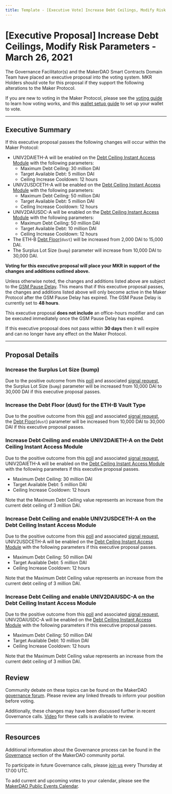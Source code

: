 ```yaml
---
title: Template - [Executive Vote] Increase Debt Ceilings, Modify Risk Parameters - March 26, 2021
---
```


# [Executive Proposal] Increase Debt Ceilings, Modify Risk Parameters - March 26, 2021

The Governance Facilitator(s) and the MakerDAO Smart Contracts Domain Team have placed an executive proposal into the voting system. MKR Holders should vote for this proposal if they support the following alterations to the Maker Protocol.

If you are new to voting in the Maker Protocol, please see the [voting guide](https://community-development.makerdao.com/en/learn/governance/how-voting-works/) to learn how voting works, and this [wallet setup guide](https://community-development.makerdao.com/en/learn/governance/voting-setup/) to set up your wallet to vote.

---

## Executive Summary

If this executive proposal passes the following changes will occur within the Maker Protocol:

- UNIV2DAIETH-A will be enabled on the [Debt Ceiling Instant Access Module](https://community-development.makerdao.com/en/learn/governance/module-dciam) with the following parameters:
  - Maximum Debt Ceiling: 30 million DAI
  - Target Available Debt: 5 million DAI
  - Ceiling Increase Cooldown: 12 hours
- UNIV2USDCETH-A will be enabled on the [Debt Ceiling Instant Access Module](https://community-development.makerdao.com/en/learn/governance/module-dciam) with the following parameters:
  - Maximum Debt Ceiling: 50 million DAI
  - Target Available Debt: 5 million DAI
  - Ceiling Increase Cooldown: 12 hours
- UNIV2DAIUSDC-A will be enabled on the [Debt Ceiling Instant Access Module](https://community-development.makerdao.com/en/learn/governance/module-dciam) with the following parameters:
  - Maximum Debt Ceiling: 50 million DAI
  - Target Available Debt: 10 million DAI
  - Ceiling Increase Cooldown: 12 hours
- The ETH-B [Debt Floor](https://community-development.makerdao.com/en/learn/governance/param-debt-floor)(`dust`) will be increased from 2,000 DAI to 15,000 DAI.
- The Surplus Lot Size (`bump`) parameter will increase from 10,000 DAI to 30,000 DAI.

**Voting for this executive proposal will place your MKR in support of the changes and additions outlined above.**

Unless otherwise noted, the changes and additions listed above are subject to the [GSM Pause Delay](https://community-development.makerdao.com/en/learn/governance/param-gsm-pause-delay). This means that if this executive proposal passes, the changes and additions listed above will only become active in the Maker Protocol after the GSM Pause Delay has expired. The GSM Pause Delay is currently set to **48 hours**.

This executive proposal **does not include** an office-hours modifier and can be executed immediately once the GSM Pause Delay has expired.

If this executive proposal does not pass within **30 days** then it will expire and can no longer have any effect on the Maker Protocol.

---

## Proposal Details

### Increase the Surplus Lot Size (bump)

Due to the positive outcome from this [poll](https://vote.makerdao.com/polling/QmeLmzsa) and associated [signal request](https://forum.makerdao.com/t/signal-request-increase-the-bump-ttl-parameters-of-flap-auctions/6842), the Surplus Lot Size (`bump`) parameter will be increased from 10,000 DAI to 30,000 DAI if this executive proposal passes.

### Increase the Debt Floor (dust) for the ETH-B Vault Type

Due to the positive outcome from this [poll](https://vote.makerdao.com/polling/QmaP9wBh#poll-detail) and associated [signal request](https://forum.makerdao.com/t/signal-request-adjusting-dust-parameter-2021-2/6704), the [Debt Floor](https://community-development.makerdao.com/en/learn/governance/param-debt-floor)(`dust`) parameter will be increased from 10,000 DAI to 30,000 DAI if this executive proposal passes.

### Increase Debt Ceiling and enable UNIV2DAIETH-A on the Debt Ceiling Instant Access Module

Due to the positive outcome from this [poll](https://vote.makerdao.com/polling/QmaZE3g6?network=mainnet#poll-detail) and associated [signal request](https://forum.makerdao.com/t/signal-request-increase-uniswap-dai-eth-usdc-eth-dai-usdc-debt-ceilings-add-dc-iam/7063), UNIV2DAIETH-A will be enabled on the [Debt Ceiling Instant Access Module](https://community-development.makerdao.com/en/learn/governance/module-dciam) with the following parameters if this executive proposal passes.

- Maximum Debt Ceiling: 30 million DAI
- Target Available Debt: 5 million DAI
- Ceiling Increase Cooldown: 12 hours

Note that the Maximum Debt Ceiling value represents an increase from the current debt ceiling of 3 million DAI.

### Increase Debt Ceiling and enable UNIV2USDCETH-A on the Debt Ceiling Instant Access Module

Due to the positive outcome from this [poll](https://vote.makerdao.com/polling/QmZNz7Hf?network=mainnet) and associated [signal request](https://forum.makerdao.com/t/signal-request-increase-uniswap-dai-eth-usdc-eth-dai-usdc-debt-ceilings-add-dc-iam/7063), UNIV2USDCETH-A will be enabled on the [Debt Ceiling Instant Access Module](https://community-development.makerdao.com/en/learn/governance/module-dciam) with the following parameters if this executive proposal passes.

- Maximum Debt Ceiling: 50 million DAI
- Target Available Debt: 5 million DAI
- Ceiling Increase Cooldown: 12 hours

Note that the Maximum Debt Ceiling value represents an increase from the current debt ceiling of 3 million DAI.

### Increase Debt Ceiling and enable UNIV2DAIUSDC-A on the Debt Ceiling Instant Access Module

Due to the positive outcome from this [poll](https://vote.makerdao.com/polling/QmZordW8?network=mainnet) and associated [signal request](https://forum.makerdao.com/t/signal-request-increase-uniswap-dai-eth-usdc-eth-dai-usdc-debt-ceilings-add-dc-iam/7063), UNIV2DAIUSDC-A will be enabled on the [Debt Ceiling Instant Access Module](https://community-development.makerdao.com/en/learn/governance/module-dciam) with the following parameters if this executive proposal passes.

- Maximum Debt Ceiling: 50 million DAI
- Target Available Debt: 10 million DAI
- Ceiling Increase Cooldown: 12 hours

Note that the Maximum Debt Ceiling value represents an increase from the current debt ceiling of 3 million DAI.

## Review

Community debate on these topics can be found on the MakerDAO [governance forum](https://forum.makerdao.com/). Please review any linked threads to inform your position before voting.

Additionally, these changes may have been discussed further in recent Governance calls. [Video](https://www.youtube.com/playlist?list=PLLzkWCj8ywWNq5-90-Id6VPSsrk4OWVan) for these calls is available to review.

---

## Resources

Additional information about the Governance process can be found in the [Governance](https://community-development.makerdao.com/en/learn/governance) section of the MakerDAO community portal.

To participate in future Governance calls, please [join us](https://github.com/makerdao/community/tree/master/governance/governance-and-risk-meetings) every Thursday at 17:00 UTC.

To add current and upcoming votes to your calendar, please see the [MakerDAO Public Events Calendar](https://calendar.google.com/calendar/embed?src=makerdao.com_3efhm2ghipksegl009ktniomdk%40group.calendar.google.com&ctz=UTC&mode=week&showCalendars=0&showPrint=0).
